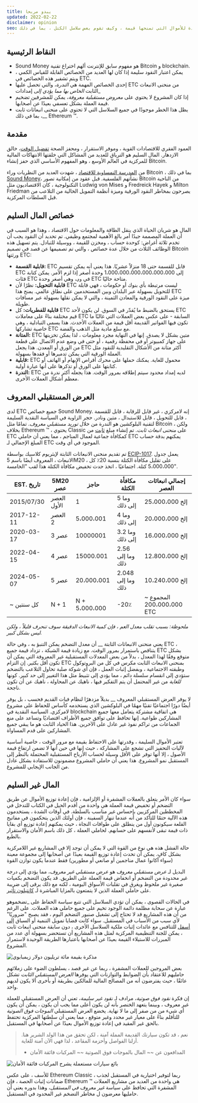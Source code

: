 ```yaml
---
title: يبدو مربحا
updated: 2022-02-22
disclaimer: opinion
seo: نظرة عامة على الميزات المفيدة للأموال التي تمنحها قيمة ، وكيف تقوم بعض سلاسل الكتل ، بما في ذلك Ethereum Classic و Bitcoin ، بتطبيق هذه الميزات عن قصد في سياستها النقدية لضمان اللامركزية وطول العمر.
---
```


## النقاط الرئيسية

- Sound Money هو مفهوم سابق للإنترنت ألهم اختراع تقنية Bitcoin و blockchain.
- يمكن اعتبار النقود سليمة إذا كان لها العديد من الخصائص القابلة للقياس الكمي ، ويتم تشفير هذه الخصائص في ETC.
- إحدى الخصائص المهمة هي _الندرة_، والتي تحصل عليها ETC من منحنى الانبعاث الثابت _الخاص بها مما يؤدي إلى_ إمدادات_
- إذا كان المشروع لا يحتوي على _معروض مستقبلية معروفة_، يمكن للمشرفين تضخيم قيمة العملة بشكل تعسفي بعيدًا عن أصحابها.
- يظل هذا الخطر موجودًا في جميع السلاسل التي لا تحتوي على منحنى انبعاثات ثابت __، بما في ذلك Ethereum ™.

## مقدمة

العمود الفقري للاقتصادات القوية ، وموفر الاستقرار ، ومحفز الصحة [تفضيل الوقت](https://www.youtube.com/watch?v=k5XbLm3pEfI)، خالق الازدهار. المال السليم هو الترياق للعديد من المشاكل التي خلقتها الانتهاكات المالية للمركزية في العالم الأوسع ، وهو المفهوم الأساسي الذي حفز إنشاء Bitcoin.

من [المدرسة النمساوية للاقتصاد](https://mises.org/topics/bitcoin) ، شهدت العديد من النظريات وراء Bitcoin ، بما في ذلك [Sound Money](https://mises.org/library/principle-sound-money)، نشأتهم الفلسفية. قبل عقود من إمكانية تصور Bitcoin من الناحية التكنولوجية ، كان الاقتصاديون مثل Ludwig von Mises و Fredreick Hayek و Milton Friedman يصرحون بمخاطر النقود الورقية وميزة أنظمة التمويل الخالية من التلاعب من قبل السلطات المركزية.

## خصائص المال السليم

المال هو شريان الحياة الذي ينقل الطاقة والمعلومات حول الاقتصاد ، وهذا هو السبب في أن العملة المصممة جيدًا أمر بالغ الأهمية لمجتمع وظيفي. تم تحديد أن النقود يجب أن تخدم ثلاثة أغراض: كوحدة حساب ، ومخزن للقيمة ، ووسيلة للتبادل. يتم تسهيل هذه الوظائف الثلاث من خلال عدة خصائص [](https://cryptowhat.com/properties-of-sound-money/)، والتي تم تصميمها عن قصد في تصميم Bitcoin ورثتها ETC:

- **قابلية القسمة:** ETC قابل للقسمة حتى 18 منزلاً عشريًا. هذا يعني أنه يمكن تقسيم ETC إلى 1،000،000،000،000،000،000 وحدة أصغر إذا لزم الأمر. يمكن كتابة فئات ETC في `وي`، وهي أصغر وحدة ETC متاحة حاليًا.
- **قابلية التحويل:** نظرًا لأن ETC ليست مرتبطة بأي بنوك أو حكومات ، فهي قابلة للتحويل بسهولة عبر البلدان وبين المستخدمين على نطاق عالمي. يمنح هذا ETC ميزة على النقود الورقية والمعادن الثمينة ، والتي لا يمكن نقلها بسهولة عبر مسافات طويلة.
- **قابلية للفطريات:** كل ETC يستحق بالضبط ما يُقدّر في السوق. لن يكون لأحد ETC قيم مختلفة بناءً على معاملات ETC السابقة - على عكس بعض العملات التي غالبًا ما تكون فيها الفواتير القديمة أقل قيمة من العملات الأحدث. هذا يسمى التبادلية ، وهي خاصية تشاركها ETC مع سلع مادية مثل الذهب والفضة.
- **المتانة:** ETC متين بشكل لا يصدق. إنها في النهاية مجرد معلومات ، لذا يمكن تخزينها على جهاز كمبيوتر أو في محفظة رقمية ، أو حتى في وضع عدم الاتصال على قطعة من الورق أو المعدن. هذا يجعل ETC أكثر متانة من الأشكال التقليدية للنقود مثل العملة الورقية التي يمكن تدميرها أو فقدها بسهولة.
- **قابلية:** ETC محمول للغاية. يمكنك حملها على محرك أقراص الإبهام أو الهاتف أو كتابتها على الورق أو تذكرها على أنها عبارة أولية.
- **الندرة:** ETC لديه إمداد محدود سيتم إطلاقه بمرور الوقت. هذا يجعله أكثر ندرة من معظم أشكال العملات الأخرى.

## العرض المستقبلي المعروف

لدى ETC جميع خصائص Sound Money. إنه لامركزي ، غير قابل للرقابة ، قابل للقسمة ، قابل للتحويل ، قابل للاستبدال ، متين ونادر. حجر الزاوية في السياسة النقدية السليمة لتقنية البلوكشين هو الندرة من خلال _توريد مستقبلي معروف_. تمامًا مثل Bitcoin ، ولكن بخلاف Ethereum ™ ، يحتوي Classic على _منحنى انبعاث ثابت_. تم إنشاء مبلغ [ثابت](https://etcis.money/) من ETC كمكافأة جماعية لعمال المناجم ، مما يعني أن حاملي ETC يمكنهم بدقة حساب المبلغ الإجمالي لـ ETC الموجود في أي وقت.

تم تقديم منحنى الانبعاثات الثابتة لإيثريوم كلاسيك بواسطة [ECIP-1017](https://ecips.ethereumclassic.org/ECIPs/ecip-1017). يعمل جدول الانبعاث ، المعروف أيضًا باسم 5M20 ، على تقليل مكافأة الكتلة بنسبة 20٪ كل 5،000،000 كتلة. اجتماعيًا ، اتخذ حدث تخفيض مكافأة الكتلة هذا لقب "الخامسة".

| EST. تاريخ | 5M20 عصر    | حاجز          | مكافأة الكتلة     | إجمالي انبعاثات العصر     |
| ---------- | ----------- | ------------- | ----------------- | ------------------------- |
| 2015/07/30 | العصر الأول | 1             | 5 وما إلى ذلك     | 25،000،000 إلخ            |
| 2017-12-11 | العصر 2     | 5،000،001     | 4 وما إلى ذلك     | 20،000،000 إلخ            |
| 2020-03-17 | عصر 3       | 10000001      | 3.2 وما إلى ذلك   | 16،000،000 إلخ            |
| 2022-04-15 | عصر 4       | 15000.001     | 2.56 وما إلى ذلك  | 12،800،000 إلخ            |
| 2024-05-07 | عصر 5       | 20،000،001    | 2.048 وما إلى ذلك | 10،240،000 إلخ            |
| ~ كل سنتين | N + 1       | N + 5،000،000 | -20٪              | المجموع ~ 200،000،000 ETC |

_ملحوظة: بسبب تقلب معدل العم ، فإن كمية الانبعاث الدقيقة سوف تنحرف قليلاً ، ولكن ليس بشكل كبير._

يعني منحنى الانبعاثات الثابتة __ أن معدل التضخم يمكن التنبؤ به ، وفي حالة ETC ، يتناقص باستمرار بمرور الوقت. مع زيادة قيمة الشبكة ، تزداد قيمة جميع ETC بشكل متوقع وفقًا لهذا المعدل ، بدلاً من بعض المعدلات المستقبلية غير المعروفة التي يمكن أن تكون أقل بكثير. إن التزام ETC بمنحنى الانبعاث الثابت مكرس في كل من البروتوكول وطبقته الاجتماعية ، وبفضل إثبات العمل ، فإن أي شوكة صلبة تحاول التلاعب بالتضخم ستؤدي إلى انقسام سلسلة دائم ، مما يؤدي إلى تثبيط مثل هذا التغيير إلى حد كبير. كونها _للغاية_ من غير المحتمل أن يتم التفكير فيها ، ناهيك عن المحاولة ، ناهيك عن أن تكون ناجحة.

لا يوفر العرض المستقبلي المعروف __ بديلاً مزدهرًا لنظام فيات القديم فحسب ، بل يوفر أيضًا دورًا اجتماعيًا تقنيًا مهمًا في البلوكشين الذي يستخدمه كأساس للحفاظ على مشروع لامركزي. السياسة النقدية في blockchain هي اتفاقية مشتركة يتعامل معها جميع المشاركين طواعية. إنها تحافظ على توافق جميع الأطراف اقتصاديًا وتساعد على منع الجماعات من تراكم نفوذ غير عادل على الآخرين. هذا الحياد الثابت هو ما يبقي جميع المشاركين على قدم المساواة.

تعتبر الأموال السليمة ، وقدرتها على الاحتفاظ بقيمة مع مرور الوقت ، خاصية أساسية لآليات التحفيز التي تشجع على المشاركة ، حيث إنها في حين أنها لا تضمن ارتفاع قيمة الأصول ، إلا أنها توفر على الأقل وسيلة لحساب الأرباح المستقبلية المحتملة بالنظر إلى المستقبل نمو المشروع. هذا يعني أن حاملي المشروع مضمونون للاستفادة بشكل عادل من الجانب الإيجابي للمشروع.

## المال غير السليم

سواء كان الأمر يتعلق بالعملات المشفرة أو الإلزامية ، فإن إعادة توزيع الأموال عن طريق التضخم أو تخفيض قيمة العملة هي واحدة من أقدم الحيل في الكتاب للتدخل في المخططين المركزيين بإحساس غير مناسب بالسلطة. في أوقات الشدة ، يستخدمون هذه الآلية حتمًا للتأكد من أنه عندما تنهار السفينة ، فإن أولئك الذين يتحكمون في مفاتيح القلعة سيكونون أول من ينطلق على طوافات النجاة ، حيث يمكنهم إعادة توزيع أي بقايا ذات قيمة تبقى لأنفسهم على حسابهم. لحاملي العملة ، كل ذلك باسم الأمان والاستقرار بالطبع.

حالة الفشل هذه هي نوع من القوة التي لا يمكن أن توجد إلا في المشاريع غير اللامركزية بشكل كافٍ. يمكن أن تحدث إعادة توزيع القيمة بعيدًا عن أصحابها إلى مجموعة معينة (سواء أكانوا عمال مناجمين أو صانعي أو مطورين) فقط عندما يكون توازن القوة

البديل لـ _عرض مستقبلي معروف_ هو _عرض مستقبلي غير معروف_، مما يؤدي إلى درجة غير محدودة من التضخم أو انخفاض قيمة العملة على الطريق. قد يكون التضخم بكميات صغيرة غير ملحوظ ويغرق في تقلبات الأسواق اليومية ، لكنه مع ذلك يرقى إلى ضريبة على حاملي العملة الذين لا يتمتعون بالمزايا المباشرة لـ [كانتيلون تأثير](https://cointelegraph.com/explained/from-cash-to-crypto-the-cantillon-effect-vs-the-nakamoto-effect).

في الحالات القصوى ، يمكن أن تؤدي السلاسل التي تتبع سياسة الحفاظ على _تضخموهو عبارة عن سحابة مظلمة دائمة الوجود تخيم على جميع حاملي هذه العملات. على الرغم من أن هذه المشاريع قد لا تحتاج إلى تشغيل صنبور التضخم اليوم ، فقد يصبح "ضروريًا" لأي سبب من الأسباب في المستقبل. سواء كانت قضايا تمويل التنمية أو السباق [إلى أسفل](/why-classic/proof-of-work#the-apr-arms-race) للتنافس مع عائدات إثبات ملكية السلاسل الأخرى ، دون سابقة منحنى انبعاث ثابت ، يمكن للجنة التنظيمية المركزية لمثل هذه المشاريع أن تستحضر بسهولة أي عدد من المبررات للاستيلاء القيمة بعيدًا عن أصحابها باعتبارها الطريقة الوحيدة لاستمرار المشروع.

![مذكرة بقيمة مائة تريليون دولار زيمبابوي](./zimbabwedollar.jpg)

بعض المروجين للعملات المشفرة ، ربما عن غير قصد ، يسلطون الضوء على زملائهم حامليهم للاعتقاد بأن الضوابط والتوازنات التي يوفرها _العرض المستقبلي الثابت_ تشكل عائقًا ، حيث يفترضون أنه من المصالح المالية للمالكين بطريقة أو بأخرى ألا يكون لديهم واحد.

إن فكرة _نقود فوق صوتية_، مرادف لـ _نقود غير سليمة_، تعني أن العرض المستقبلي للعملة غير معروف ، وبينما يتعهد الخنصر بأنه لن يكون أعلى مما يجب أن يكون ، يمكن أن يكون أي شيء من من صفر إلى ما لا نهاية. يخضع العرض المستقبلي _الموجات فوق الصوتية_ للتأقلم بناءً على معيار غير محدد وغير متوقع ، مما يعني أن سلطتها المركزية تحتفظ بالحق غير المقيد في إعادة توزيع الأموال بعيدًا عن أصحابها في المستقبل.

> نعم ، قد تكون سيارتك القديمة المملة آمنة ، لكن تحقق من هذا الولد الشرير هنا. أزلنا الفواصل وأحزمة المقاعد ، لذا فهي الآن آمنة للغاية.
> 
> - المدافعون عن ~~ المال بالموجات فوق الصوتية ~~ المركبات فائقة الأمان

![بائع سيارات مستعملة يشرح المركبات فائقة الأمان](./ultrasafe.jpg)

للأسف ، على عكس Ethereum Classic ، ربما لتوفير اختيارية في المستقبل لجذب ضمانات إثبات الحصة ، فإن Ethereum ™ هي واحدة من العديد من مشاريع العملات المشفرة التي تحافظ على سياسة _غير معروف في المستقبل_، وهذا بدوره يعني أن حامليها معرضون ل مخاطر التضخم غير المحدود في المستقبل.
